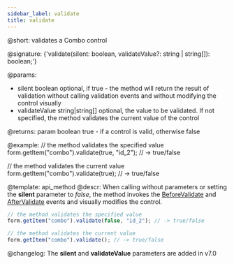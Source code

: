 ```yaml
---
sidebar_label: validate
title: validate
---          
```


@short: validates a Combo control
 
@signature: {'validate(silent: boolean, validateValue?: string | string[]): boolean;'}


@params:
- silent    boolean     optional, if true - the method will return the result of validation without calling validation events and without modifying the control visually
- validateValue     string|string[]     optional, the value to be validated. If not specified, the method validates the current value of the control

@returns:
param   boolean     true - if a control is valid, otherwise false

@example:
// the method validates the specified value
form.getItem("combo").validate(true, "id_2"); // -> true/false

// the method validates the current value
form.getItem("combo").validate(true); // -> true/false

@template: api_method
@descr:
When calling without parameters or setting the **silent** parameter to *false*, the method invokes the [BeforeValidate](form/api/combo/combo_beforevalidate_event.md) and [AfterValidate](form/api/combo/combo_aftervalidate_event.md) events and visually modifies the control.

~~~js
// the method validates the specified value
form.getItem("combo").validate(false, "id_2"); // -> true/false

// the method validates the current value
form.getItem("combo").validate(); // -> true/false
~~~


@changelog: 
The **silent** and **validateValue** parameters are added in v7.0

